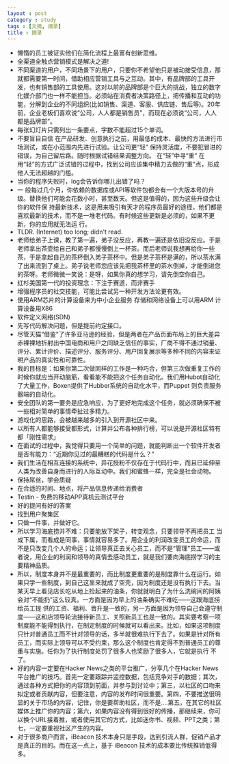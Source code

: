 ```yaml
---
layout : post
category : study
tags : [文摘, 摘录]
title : 摘录
---
```


- 懒惰的员工被证实他们在简化流程上最富有创新思维。
- 全渠道全触点营销模式是解决之道!
- 不同渠道的用户，不同场景下的用户，只要你不希望他只是被动接受信息，那就都需要第一时间，借助相应营销工具与之互动。其中，有品牌部的工具开发，也有销售部的工具使用。这对以前的品牌部是个巨大的挑战，独立的数字化媒介部门也一样不能担当。必须站在消费者决策路径上，把传播和互动的功能，分解到企业的不同组织(比如销售、渠道、客服、供应链、售后等)。20年前，企业老板们喜欢说“公司，人人都是销售员”，而现在必须说“公司，人人都是品牌部”。
- 每张幻灯片只需列出一条要点，字数不能超过15个单词。
- 不要盲目自信
在产品研发、创意执行之前，用最低的成本、最快的方法进行市场测试，或在小范围内先进行试验。让公司更“轻”
保持灵活度，不要犯冒进的错误，为自己留后路。随时根据试错结果调整方向。
在“轻”中寻“重”
在用“轻”的方式广泛试错的过程中，找到公司应该集中精力去做的“重”点，形成他人无法超越的门槛。
- 当你的程序失败时，log会告诉你哪儿出错了吗？
- 一 般每过几个月，你依赖的数据库或API等软件包都会有一个大版本号的升级。替换他们可能会花数小时，甚至数天。但这是值得的，因为这些升级会让你的软件保 持最新技术，这是用来吸引有天才的程序员最好的途径，他们都是喜欢最新的技术，而不是一堆老代码。有时候这些更新是必须的，如果不更新，你的应用就无法运 行。
- TLDR. (Internet) too long; didn't read. 
- 老师给弟子上课，教了第一遍，弟子没反应，再教一遍还是依旧没反应。于是老师拿出茶壶给自己和弟子都慢慢倒上一杯茶。而后老师说我想再给你一些茶，于是拿起自己的茶杯倒入弟子茶杯中。但是弟子茶杯是满的，所以茶水满了出来流到了桌上。弟子说老师您应该先把我茶杯里的茶水倒掉，才能倒进您的茶呀。老师微微一笑说：是呀，如果你真的想学习，请先倒空你自己。
- 红杉美国第一代的投资理念：下注于赛道，而非赛手
- 增强程序员的社交技能，可能比尝试另一种开发方法论更有效。
- 使用ARM芯片的计算设备来为中小企业服务 存储和网络设备上可以用ARM 计算设备用X86
- 软件定义网络(SDN)
- 先写代码解决问题，但是提前约定接口。
- 尽管天猫“借鉴”了许多亚马逊的经验，但是两者在产品页面布局上的巨大差异赤裸裸地折射出中国电商和用户之间缺乏信任的事实，厂商不得不通过销量、评分、累计评价、描述评分、服务评分、用户回复展示等多种不同的内容来证明产品的真实性和可靠性。
- 我的目标是：如果你第二次做同样的工作是一种巧合，但第三次做重复工作的 时候你就应当开动脑筋，看看能不能把这个任务自动化。我们用Hubot自动化了大量工作，Boxen提供了Hubber系统的自动化水平，而Puppet 则负责服务器端的自动化。
- 安全团队的第一要务是应急响应，为了更好地完成这个任务，就必须确保不被一些相对简单的事情牵扯过多精力。
- 游戏化的思路，会被越来越多的引入到开源社区中来。
- 以所有人都能够接受都形式，计算并公布各种排行榜，可以说是开源社区特有都「刚性需求」
- 在面试的过程中，我觉得只要用一个简单的问题，就能判断出一个软件开发者是否有能力：“近期你见过的最糟糕的代码是什么？”
- 我们生活在相互连接的系统中，异花授粉不仅存在于代码行中，而且已延伸至人类为改善自身而进行的人际互动中。我们和蜜蜂一样，完全是社会动物。
- 保持屌丝，学会质疑
- 在合适的时间、地点，将产品信息传递给消费者
- Testin - 免费的移动APP真机云测试平台
- 好的提问有好的答案
- 找到用户聚集区
- 只做一件事，并做好它。
- 所以学习海底捞并不难：只要能放下架子，转变观念，只要领导不再把员工 当成下属，而看成是同事，事情就容易多了。用企业的利润改变员工的命运，而不是只改变几个人的命运；让领导真正去关心员工，而不是“管理”员工——或者说，用企业的利润和领导的真情去感动员工，就是我们要向海底捞学习的主要精神品质。
- 所以，制度本身并不是最重要的，而比制度更重要的是制度靠什么在运行。如果只学一些制度，到自己这里来就成了空壳，因为制度还是没有执行下去。当某天早上看见店长吃从地上捡起来的油条，你就就明白了为什么洗碗间的阿姨会对“不能扔”这么较真。一方面是因为早上的油条确实不难吃——这跟海底捞给员工提 供的工资、福利、晋升是一致的，另一方面是因为领导自己会遵守制度——这和店领导轮流接待新员工、关照新员工也是一致的。其实要考察一项制度能不能得到执行，在制定制度的时候就可以看出来。比如，如果这项制度只针对普通员工而不针对领导的话，多半就很难执行下去了。如果是针对所有员工，而实际上领导可以不受约束，那么这个制度也肯定得不到普通员工的尊重与实施。任你为了执行制度处罚了很多人也奖励了很多人，它就是执行 不了。
- 好的内容一定要在Hacker News之类的平台推广，分享几个在Hacker News平台推广的技巧。首先一定要跟踪并监控数据，包括竞争对手的数据；其次，通过各种方式把你的内容顶到前面，并参与到讨论中；第三，以社区的口吻来拟定或者贡献内容，但要注意，内容的发布时间很重要。第四，不要推送很明显的关于市场的内容，记住，你是要帮助社区，而不是....第五，在其它的社区媒体上推广你的内容；第六，如果内容没有得到很好的传播，那继续来，你可以换个URL接着推，或者使用其它的方式，比如迷你书、视频、PPT之类；第七，一定要重视社区产生的内容。
- 对于很多商户而言，iBeacon 技术本身只是手段，达到引流人群，促销产品才是真正的目的。而在这一点上，基于 iBeacon 技术的成本要比传统推销低得多。
